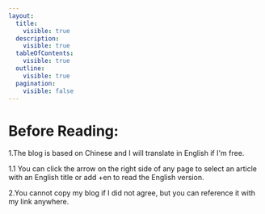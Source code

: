 ```yaml
---
layout:
  title:
    visible: true
  description:
    visible: true
  tableOfContents:
    visible: true
  outline:
    visible: true
  pagination:
    visible: false
---
```


# Before Reading:

1.The blog is based on Chinese and I will translate in English if I'm free.

1.1 You can click the arrow on the right side of any page to select an article with an English title or add +en to read the English version.

2.You cannot copy my blog if I did not agree, but you can reference it with my link anywhere.
